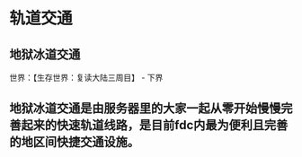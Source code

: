 # 轨道交通

## 地狱冰道交通

世界：【生存世界：复读大陆三周目】 - 下界

地狱冰道交通是由服务器里的大家一起从零开始慢慢完善起来的快速轨道线路，是目前fdc内最为便利且完善的地区间快捷交通设施。
---